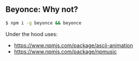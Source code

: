 ## Beyonce: Why not?


```sh
$ npm i -g beyonce && beyonce
```



Under the hood uses:
* https://www.npmjs.com/package/ascii-animation
* https://www.npmjs.com/package/npmusic


